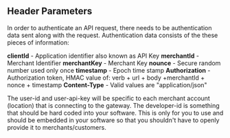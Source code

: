 ## Header Parameters

In order to authenticate an API request, there needs to be authentication data sent along with the request. Authentication data consists of the these pieces of information:

**clientId** - Application identifier also known as API Key
**merchantId** - Merchant Identifier
**merchantKey** - Merchant Key
**nounce** - Secure random number used only once
**timestamp** - Epoch time stamp
**Authorization** - Authorization token, HMAC value of:  verb + url + body +merchantId + nonce + timestamp
**Content-Type** - Valid values are "application/json"

The user-id and user-api-key will be specific to each merchant account (location) that is connecting to the gateway. The developer-id is something that should be hard coded into your software. This is only for you to use and should be embedded in your software so that you shouldn't have to openly provide it to merchants/customers.


